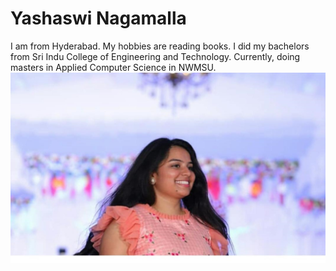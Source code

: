 # Yashaswi Nagamalla
I am from Hyderabad. My hobbies are reading books. I did my bachelors from Sri Indu College of Engineering and Technology. Currently, doing masters in Applied Computer Science in NWMSU.
![Pic](Mypic.jpeg)